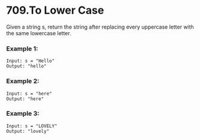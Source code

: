 # 709.To Lower Case 
Given a string s, return the string after replacing every uppercase letter with the same lowercase letter.

 ### Example 1:
``` 
Input: s = "Hello"
Output: "hello"
```
### Example 2:
``` 
Input: s = "here"
Output: "here"
```
### Example 3:
``` 
Input: s = "LOVELY"
Output: "lovely"
```